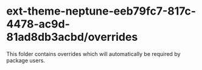 # ext-theme-neptune-eeb79fc7-817c-4478-ac9d-81ad8db3acbd/overrides

This folder contains overrides which will automatically be required by package users.
